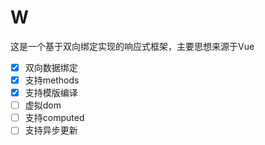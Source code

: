 # W

这是一个基于双向绑定实现的响应式框架，主要思想来源于Vue

- [x] 双向数据绑定
- [x] 支持methods
- [x] 支持模版编译
- [ ] 虚拟dom
- [ ] 支持computed
- [ ] 支持异步更新
